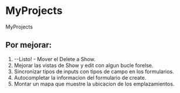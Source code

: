 # MyProjects
MyProjects


## Por mejorar:
1. --Listo! - Mover el Delete a Show.
2. Mejorar las vistas de Show y edit con algun bucle forelse.
3. Sincronizar tipos de inputs con tipos de campo en los formularios.
4. Autocompletar la informacion del formulario de create.
5. Montar un mapa que muestre la ubicacion de los emplazamientos.